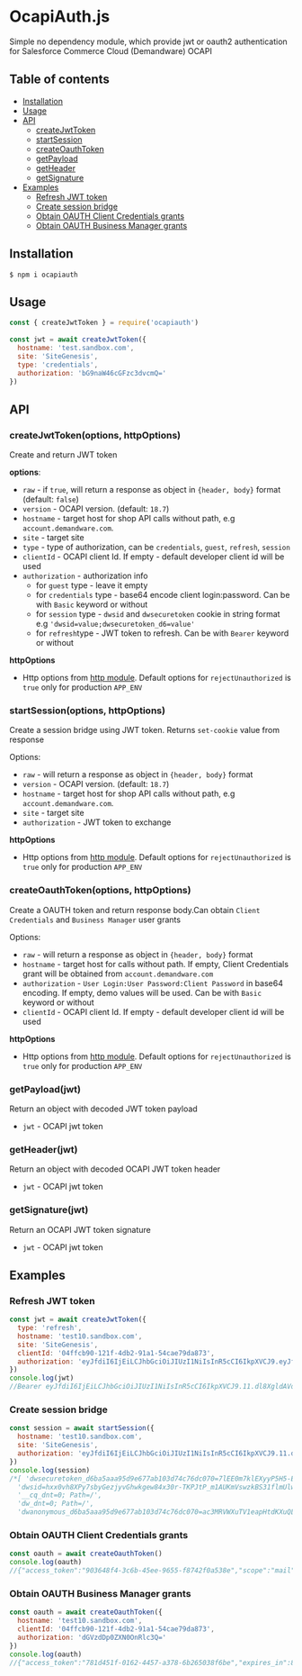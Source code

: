 # OcapiAuth.js

Simple no dependency module, which provide jwt or oauth2 authentication for Salesforce Commerce Cloud (Demandware) OCAPI

## Table of contents

- [Installation](#installation)
- [Usage](#usage)
- [API](#api)
  - [createJwtToken](#createjwttokenoptions-httpoptions)
  - [startSession](#startsessionoptions-httpoptions)
  - [createOauthToken](#createoauthtokenoptions-httpoptions)
  - [getPayload](#getpayloadjwt)
  - [getHeader](#getheaderjwt)
  - [getSignature](#getsignaturejwt)
- [Examples](#examples)
  - [Refresh JWT token](#refresh-jwt-token)
  - [Create session bridge](#create-session-bridge)
  - [Obtain OAUTH Client Credentials grants](#obtain-oauth-client-credentials-grants)
  - [Obtain OAUTH Business Manager grants](#obtain-oauth-business-manager-grants)

## Installation

`$ npm i ocapiauth`

## Usage

```javascript
const { createJwtToken } = require('ocapiauth')
  
const jwt = await createJwtToken({
  hostname: 'test.sandbox.com',
  site: 'SiteGenesis',
  type: 'credentials',
  authorization: 'bG9naW46cGFzc3dvcmQ='
})
```

## API

### createJwtToken(options, httpOptions)

Create and return  JWT token

**options**:
- `raw` - if `true`, will return a response as object in `{header, body}` format (default: `false`)
- `version` - OCAPI version. (default: `18.7`)
- `hostname` - target host for shop API calls without path, e.g `account.demandware.com`.
- `site` - target site
- `type` - type of authorization, can be `credentials`, `guest`, `refresh`, `session`
- `clientId` - OCAPI client Id. If empty - default developer client id will be used
- `authorization` - authorization info
  - for `guest` type - leave it empty
  - for `credentials` type - base64 encode client login:password. Can be with `Basic` keyword or without
  - for `session` type - `dwsid` and `dwsecuretoken` cookie in string format e.g `'dwsid=value;dwsecuretoken_d6=value'`
  - for `refresh`type - JWT token to refresh. Can be with `Bearer` keyword or without

**httpOptions**

- Http options from [http module](https://nodejs.org/api/http.html#http_http_request_options_callback).
Default options for `rejectUnauthorized` is `true` only for production `APP_ENV`

### startSession(options, httpOptions)

Create a session bridge using JWT token. Returns `set-cookie` value from response

Options:
- `raw` - will return a response as object in `{header, body}` format
- `version` - OCAPI version. (default: `18.7`)
- `hostname` - target host for shop API calls without path, e.g `account.demandware.com`.
- `site` - target site
- `authorization` - JWT token to exchange

**httpOptions**

- Http options from [http module](https://nodejs.org/api/http.html#http_http_request_options_callback).
Default options for `rejectUnauthorized` is `true` only for production `APP_ENV`

### createOauthToken(options, httpOptions)

Create a OAUTH token and return response body.Can obtain `Client Credentials` and `Business Manager` user grants

Options:
- `raw` - will return a response as object in `{header, body}` format
- `hostname` - target host for calls without path. If empty, Client Credentials grant will be obtained from `account.demandware.com`
- `authorization` - `User Login:User Password:Client Password` in base64 encoding. If empty, demo values will be used. Can be with `Basic` keyword or without
- `clientId` - OCAPI client Id. If empty - default developer client id will be used

**httpOptions**

- Http options from [http module](https://nodejs.org/api/http.html#http_http_request_options_callback).
Default options for `rejectUnauthorized` is `true` only for production `APP_ENV`

### getPayload(jwt)

Return an object with decoded JWT token payload

- `jwt` - OCAPI jwt token 

### getHeader(jwt)
Return an object with decoded OCAPI JWT token header

- `jwt` - OCAPI jwt token 

### getSignature(jwt)
Return an OCAPI JWT token signature

- `jwt` - OCAPI jwt token

## Examples

### Refresh JWT token

```javascript
const jwt = await createJwtToken({
  type: 'refresh',
  hostname: 'test10.sandbox.com',
  site: 'SiteGenesis',
  clientId: '04ffcb90-121f-4db2-91a1-54cae79da873',
  authorization: 'eyJfdiI6IjEiLCJhbGciOiJIUzI1NiIsInR5cCI6IkpXVCJ9.eyJfdiI6IjEiLCJleHAiOjE1MzQzMzI3NDksImlhdCI6MTUzNDMzMDk0OSwiaXNzIjoiYWFhYWFhYWFhYWFhYWFhYWFhYWFhYWFhYWFhYWFhIiwic3ViIjoie1wiX3ZcIjpcIjFcIixcImN1c3RvbWVyX2luZm9c1237XCJjdXN0b21lcl9pZFwiOlwiYWI0cU1hNEVXTVhOdG1mTlYzdkpod1MyeUFcIixcImd1ZXN0XCI6dHJ1ZX19In0'
})
console.log(jwt)
//Bearer eyJfdiI6IjEiLCJhbGciOiJIUzI1NiIsInR5cCI6IkpXVCJ9.11.dl8XgldAVo8SGRDrrSAdnbD_tnRnfYwIrohjhsPW78JgTif2kukQqnB74RgKHRx6U5CTBee8ktTVwqnmtguRTwnI1NbYsMyf3pCjz67qrqB6NMoNOscFQpcCpgwh0xvlPUqj8j8bBnYTciUues66WeQI38pvTfH4j3oaucbjiNjwkUGCPs_LS_JYaTNhkdqjlRDBcyYo3h8ArKx_5YJK18aynZ00coTdezBKLTzMb7ByQTjiYk7tOi-111-DBFFb11jtaxaA-LwzP8XZrXJ6c_lBPysEJ_y7GwuPU3HuE
```
### Create session bridge

```javascript
const session = await startSession({
  hostname: 'test10.sandbox.com',
  site: 'SiteGenesis',
  authorization: 'eyJfdiI6IjEiLCJhbGciOiJIUzI1NiIsInR5cCI6IkpXVCJ9.11.dl8XgldAVo8SGRDrrSAdnbD_tnRnfYwIrohjhsPW78JgTif2kukQqnB74RgKHRx6U5CTBee8ktTVwqnmtguRTwnI1NbYsMyf3pCjz67qrqB6NMoNOscFQpcCpgwh0xvlPUqj8j8bBnYTciUues66WeQI38pvTfH4j3oaucbjiNjwkUGCPs_LS_JYaTNhkdqjlRDBcyYo3h8ArKx_5YJK18aynZ00coTdezBKLTzMb7ByQTjiYk7tOi-111-DBFFb11jtaxaA-LwzP8XZrXJ6c_lBPysEJ_y7GwuPU3HuE'
})
console.log(session)
/*[ 'dwsecuretoken_d6ba5aaa95d9e677ab103d74c76dc070=7lEE0m7klEXyyP5H5-Ela-9_NTg5JvfQFA==; Version=1; Comment="Demandware Secure Token for site Sites-adidas-GB-Site"; Path=/; Secure; HttpOnly',
  'dwsid=hxx0vh8XPy7sbyGezjyvGhwkgew84x30r-TKPJtP_m1AUKmVswzkBS31flmUlwC1U7meiMxpCby4I8hYR1CXZw==; Path=/; HttpOnly',
  '__cq_dnt=0; Path=/',
  'dw_dnt=0; Path=/',
  'dwanonymous_d6ba5aaa95d9e677ab103d74c76dc070=ac3MRVWXuTV1eapHtdKXuQL3Bt; Version=1; Comment="Demandware anonymous cookie for site Sites-adidas-GB-Site"; Max-Age=15552000; Expires=Mon, 11-Feb-2019 12:03:23 GMT; Path=/' ] */

```
### Obtain OAUTH Client Credentials grants

```javascript
const oauth = await createOauthToken()
console.log(oauth)
//{"access_token":"903648f4-3c6b-45ee-9655-f8742f0a538e","scope":"mail","token_type":"Bearer","expires_in":1799}
```
### Obtain OAUTH Business Manager grants

```javascript
const oauth = await createOauthToken({
  hostname: 'test10.sandbox.com',
  clientId: '04ffcb90-121f-4db2-91a1-54cae79da873',
  authorization: 'dGVzdDp0ZXN0OnRlc3Q='
})
console.log(oauth)
//{"access_token":"781d451f-0162-4457-a378-6b265038f6be","expires_in":899,"token_type":"Bearer"}
```
